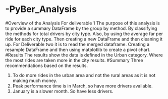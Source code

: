 # -PyBer_Analysis
#Overview of the Analysis
For deliverable 1 The purpose of this analysis is to provide a summary DataFrame by the group by method. By classifying the methods for total drivers by city type. Also, by using the average far per ride for each city type. Then creating a new DataFrame and then cleaning it up. For Deliverable two it is to read the merged dataframe. Creating a resample DataFrame and then using matplotlib to create a pivot chart.
#Results
The results show the data is defined in the Urban category. Where the most rides are taken more in the city results.
#Summary
Three recommendations based on the results.
1.	To do more rides in the urban area and not the rural areas as it is not making much money.
2.	Peak performance time is in March, so have more drivers available.
3.	January is a slower month. So have less drivers.
